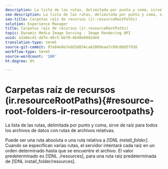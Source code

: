 ```yaml
---
description: La lista de las rutas, delimitada por punto y coma, sirve de raíz para todos los archivos de datos con rutas de archivos relativas.
seo-description: La lista de las rutas, delimitada por punto y coma, sirve de raíz para todos los archivos de datos con rutas de archivos relativas.
seo-title: Carpetas raíz de recursos (ir.resourceRootPaths)
solution: Experience Manager
title: Carpetas raíz de recursos (ir.resourceRootPaths)
topic: Dynamic Media Image Serving - Image Rendering API
uuid: a2a8ecd1-ddfe-46c5-bb70-4640e0992de8
translation-type: tm+mt
source-git-commit: 97a84e8e7edd3d834ca42069eae7c09c00d57938
workflow-type: tm+mt
source-wordcount: '100'
ht-degree: 0%

---
```



# Carpetas raíz de recursos (ir.resourceRootPaths){#resource-root-folders-ir-resourcerootpaths}

La lista de las rutas, delimitada por punto y coma, sirve de raíz para todos los archivos de datos con rutas de archivos relativas.

Puede ser una ruta absoluta o una ruta relativa a *[!DNL install_folder]*. Cuando se especifican varias rutas, el servidor intentará cada raíz en un orden determinado hasta que se encuentre el archivo. El valor predeterminado es [!DNL ./resources], para una ruta raíz predeterminada de [!DNL install_folder/resources].
